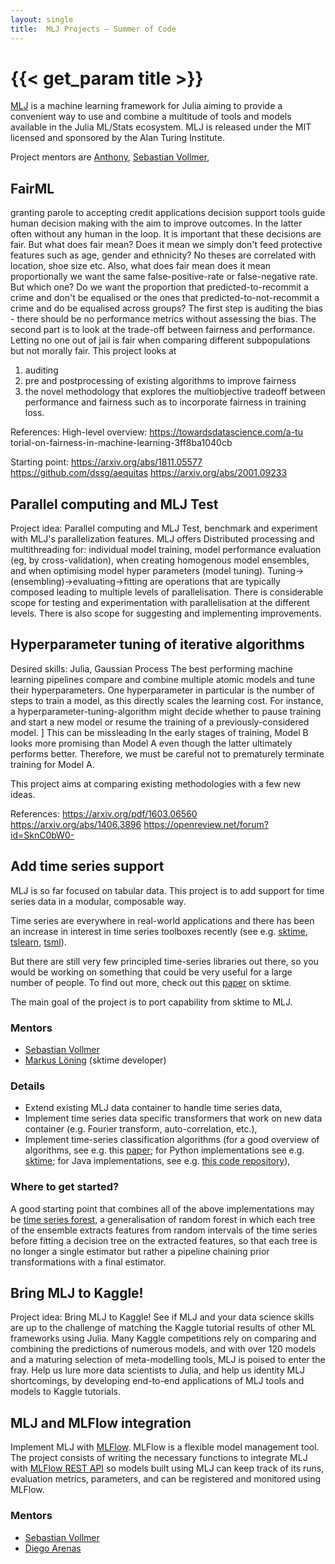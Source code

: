 ```yaml
---
layout: single
title:  MLJ Projects – Summer of Code
---
```


# {{< get_param title >}}

[MLJ](https://github.com/alan-turing-institute/MLJ.jl) is a machine learning framework for Julia aiming to provide a convenient way to use and combine a multitude of tools and models available in the Julia ML/Stats ecosystem. MLJ is released under the MIT licensed and sponsored by the Alan Turing Institute.

Project mentors are [Anthony](https://github.com/ablaom), [Sebastian Vollmer](https://www.turing.ac.uk/people/programme-directors/sebastian-vollmer), 
## FairML
granting parole to accepting credit applications decision support tools guide human decision making with the aim to improve outcomes. In the latter often without any human in the loop. It is important that these decisions are fair. But what does fair mean? Does it mean we simply don't feed protective features such as age, gender and ethnicity? No theses are correlated with location, shoe size etc. Also, what does fair mean does it mean proportionally we want the same false-positive-rate or false-negative rate. But which one? Do we want the proportion that predicted-to-recommit a crime and don't be equalised or the ones that predicted-to-not-recommit a crime and do be equalised across groups? 
The first step is auditing the bias - there should be no performance metrics without assessing the bias. The second part is to look at the trade-off between fairness and performance. Letting no one out of jail is fair when comparing different subpopulations but not morally fair.
This project looks at 
1.	auditing
2.	pre and postprocessing of existing algorithms to improve fairness 
3.	the novel methodology that explores the multiobjective tradeoff between performance and fairness such as to incorporate fairness in training loss.

References:
High-level overview: https://towardsdatascience.com/a-tu	torial-on-fairness-in-machine-learning-3ff8ba1040cb

Starting point:
https://arxiv.org/abs/1811.05577
https://github.com/dssg/aequitas 
https://arxiv.org/abs/2001.09233 

## Parallel computing and MLJ Test
Project idea: Parallel computing and MLJ Test, benchmark and experiment with MLJ's parallelization features. MLJ offers Distributed processing and multithreading for: individual model training, model performance evaluation (eg, by cross-validation), when creating homogenous model ensembles, and when optimising model hyper parameters (model tuning). Tuning->(ensembling)->evaluating->fitting are operations that are typically composed leading to multiple levels of parallelisation. There is considerable scope for testing and experimentation with parallelisation at the different levels. There is also scope for suggesting and implementing improvements.


## Hyperparameter tuning of iterative algorithms
Desired skills: Julia, Gaussian Process
The best performing machine learning pipelines compare and combine multiple atomic models and tune their hyperparameters. One hyperparameter in particular is the number of steps to train a model, as this directly scales the learning cost. For instance, a hyperparameter-tuning-algorithm might decide whether to pause training and start a new model or resume the training of a previously-considered model.
]
This can be missleading In the early stages of training, Model B looks more promising than 
Model A even though the latter ultimately performs better. Therefore,
we must be careful not to prematurely terminate training for Model A.

This project aims at comparing existing methodologies with a few new ideas. 

References:
https://arxiv.org/pdf/1603.06560
https://arxiv.org/abs/1406.3896
https://openreview.net/forum?id=SknC0bW0-

## Add time series support
MLJ is so far focused on tabular data. This project is to add support for time series data in a modular, composable way. 

Time series are everywhere in real-world applications and there has been an increase in interest in time series toolboxes recently (see e.g. [sktime](https://github.com/alan-turing-institute/sktime), [tslearn](https://github.com/rtavenar/tslearn), [tsml](https://github.com/uea-machine-learning/tsml/)). 

But there are still very few principled time-series libraries out there, so you would be working on something that could be very useful for a large number of people. To find out more, check out this [paper](http://learningsys.org/neurips19/assets/papers/sktime_ml_systems_neurips2019.pdf) on sktime.

The main goal of the project is to port capability from sktime to MLJ.

### Mentors
* [Sebastian Vollmer](https://www.turing.ac.uk/people/programme-directors/sebastian-vollmer)
 * [Markus Löning](https://github.com/mloning) (sktime developer)


### Details
* Extend existing MLJ data container to handle time series data,  
* Implement time series data specific transformers that work on new data container (e.g. Fourier transform, auto-correlation, etc.),
* Implement time-series classification algorithms (for a good overview of algorithms, see e.g. this [paper](https://arxiv.org/abs/1602.01711); for Python implementations see e.g. [sktime](https://github.com/alan-turing-institute/sktime); for Java implementations, see e.g. [this code repository](http://www.timeseriesclassification.com/code.php)),

### Where to get started?
A good starting point that combines all of the above implementations may be [time series forest](https://www.sciencedirect.com/science/article/pii/S0020025513001473), a generalisation of random forest in which each tree of the ensemble extracts features from random intervals of the time series before fitting a decision tree on the extracted features, so that each tree is no longer a single estimator but rather a pipeline chaining prior transformations with a final estimator. 

## Bring MLJ to Kaggle! 
Project idea: Bring MLJ to Kaggle! See if MLJ and your data science skills are up to the challenge of matching the Kaggle tutorial results of other ML frameworks using Julia. Many Kaggle competitions rely on comparing and combining the predictions of numerous models, and with over 120 models and a maturing selection of meta-modelling tools, MLJ is poised to enter the fray. Help us lure more data scientists to Julia, and help us identity MLJ shortcomings, by developing end-to-end applications of MLJ tools and models to Kaggle tutorials.

## MLJ and MLFlow integration
Implement MLJ with [MLFlow](https://mlflow.org). MLFlow is a flexible model management tool. The project consists of writing the necessary functions to integrate MLJ with [MLFlow REST API](https://mlflow.org/docs/latest/rest-api.html) so models built using MLJ can keep track of its runs, evaluation metrics, parameters, and can be registered and monitored using MLFlow.

### Mentors
* [Sebastian Vollmer](https://www.turing.ac.uk/people/programme-directors/sebastian-vollmer)
 * [Diego Arenas](https://github.com/darenasc)